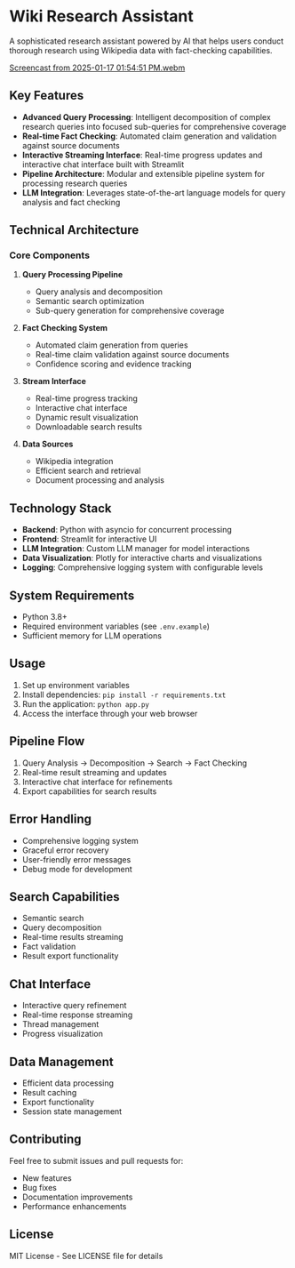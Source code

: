 # Wiki Research Assistant

A sophisticated research assistant powered by AI that helps users conduct thorough research using Wikipedia data with fact-checking capabilities.

[Screencast from 2025-01-17 01:54:51 PM.webm](https://github.com/user-attachments/assets/75748da0-f24f-4095-94f9-bbda81a75427)

## Key Features

- **Advanced Query Processing**: Intelligent decomposition of complex research queries into focused sub-queries for comprehensive coverage
- **Real-time Fact Checking**: Automated claim generation and validation against source documents
- **Interactive Streaming Interface**: Real-time progress updates and interactive chat interface built with Streamlit
- **Pipeline Architecture**: Modular and extensible pipeline system for processing research queries
- **LLM Integration**: Leverages state-of-the-art language models for query analysis and fact checking

## Technical Architecture

### Core Components

1. **Query Processing Pipeline**
   - Query analysis and decomposition
   - Semantic search optimization
   - Sub-query generation for comprehensive coverage

2. **Fact Checking System**
   - Automated claim generation from queries
   - Real-time claim validation against source documents
   - Confidence scoring and evidence tracking

3. **Stream Interface**
   - Real-time progress tracking
   - Interactive chat interface
   - Dynamic result visualization
   - Downloadable search results

4. **Data Sources**
   - Wikipedia integration
   - Efficient search and retrieval
   - Document processing and analysis

## Technology Stack

- **Backend**: Python with asyncio for concurrent processing
- **Frontend**: Streamlit for interactive UI
- **LLM Integration**: Custom LLM manager for model interactions
- **Data Visualization**: Plotly for interactive charts and visualizations
- **Logging**: Comprehensive logging system with configurable levels

## System Requirements

- Python 3.8+
- Required environment variables (see `.env.example`)
- Sufficient memory for LLM operations

## Usage

1. Set up environment variables
2. Install dependencies: `pip install -r requirements.txt`
3. Run the application: `python app.py`
4. Access the interface through your web browser

## Pipeline Flow

1. Query Analysis → Decomposition → Search → Fact Checking
2. Real-time result streaming and updates
3. Interactive chat interface for refinements
4. Export capabilities for search results

## Error Handling

- Comprehensive logging system
- Graceful error recovery
- User-friendly error messages
- Debug mode for development

## Search Capabilities

- Semantic search
- Query decomposition
- Real-time results streaming
- Fact validation
- Result export functionality

## Chat Interface

- Interactive query refinement
- Real-time response streaming
- Thread management
- Progress visualization

## Data Management

- Efficient data processing
- Result caching
- Export functionality
- Session state management

## Contributing

Feel free to submit issues and pull requests for:
- New features
- Bug fixes
- Documentation improvements
- Performance enhancements

## License

MIT License - See LICENSE file for details
